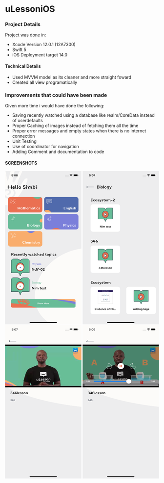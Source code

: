 # uLessoniOS

### Project Details 
Project was done in:
* Xcode Version 12.0.1 (12A7300)
* Swift 5
* iOS Deployment target 14.0

#### Technical Details
* Used MVVM model as its cleaner and more straight foward
* Created all view programatically

### Improvements that could have been made 

Given more time i would have done the following:

* Saving recently watched using a database like realm/CoreData  instead of userdefaults
* Proper Caching of images instead of fetching them all the time
* Proper error messages and empty states when there is no internet connection
* Unit Testing
* Use of coordinator for navigation
* Adding Comment and documentation to code





#### SCREENSHOTS

<img width="250" height="500" src="https://raw.githubusercontent.com/papibiyi/uLessoniOS/main/screenshot1.png" alt="">
<img width="250" height="500" src="https://raw.githubusercontent.com/papibiyi/uLessoniOS/main/screenshot2.png" alt="">
<img width="250" height="500" src="https://raw.githubusercontent.com/papibiyi/uLessoniOS/main/screenshot3.png" alt="">
<img width="250" height="500" src="https://raw.githubusercontent.com/papibiyi/uLessoniOS/main/screenshot4.png" alt="">


